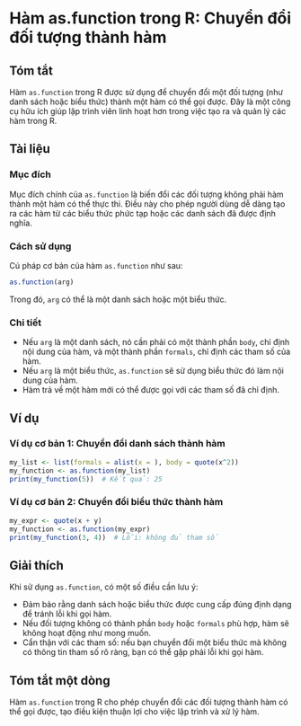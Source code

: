 <!--
Meta Description: # Hàm as.function trong R: Chuyển đổi đối tượng thành hàm ## Tóm tắt Hàm `as.function` trong R được sử dụng để chuyển đổi một đối tượng (như danh sách...
Meta Keywords: hàm, một, function, thành, các
-->

# Hàm as.function trong R: Chuyển đổi đối tượng thành hàm

## Tóm tắt
Hàm `as.function` trong R được sử dụng để chuyển đổi một đối tượng (như danh sách hoặc biểu thức) thành một hàm có thể gọi được. Đây là một công cụ hữu ích giúp lập trình viên linh hoạt hơn trong việc tạo ra và quản lý các hàm trong R.

## Tài liệu
### Mục đích
Mục đích chính của `as.function` là biến đổi các đối tượng không phải hàm thành một hàm có thể thực thi. Điều này cho phép người dùng dễ dàng tạo ra các hàm từ các biểu thức phức tạp hoặc các danh sách đã được định nghĩa.

### Cách sử dụng
Cú pháp cơ bản của hàm `as.function` như sau:

```R
as.function(arg)
```

Trong đó, `arg` có thể là một danh sách hoặc một biểu thức.

### Chi tiết
- Nếu `arg` là một danh sách, nó cần phải có một thành phần `body`, chỉ định nội dung của hàm, và một thành phần `formals`, chỉ định các tham số của hàm.
- Nếu `arg` là một biểu thức, `as.function` sẽ sử dụng biểu thức đó làm nội dung của hàm.
- Hàm trả về một hàm mới có thể được gọi với các tham số đã chỉ định.

## Ví dụ
### Ví dụ cơ bản 1: Chuyển đổi danh sách thành hàm
```R
my_list <- list(formals = alist(x = ), body = quote(x^2))
my_function <- as.function(my_list)
print(my_function(5))  # Kết quả: 25
```

### Ví dụ cơ bản 2: Chuyển đổi biểu thức thành hàm
```R
my_expr <- quote(x + y)
my_function <- as.function(my_expr)
print(my_function(3, 4))  # Lỗi: không đủ tham số
```

## Giải thích
Khi sử dụng `as.function`, có một số điều cần lưu ý:
- Đảm bảo rằng danh sách hoặc biểu thức được cung cấp đúng định dạng để tránh lỗi khi gọi hàm.
- Nếu đối tượng không có thành phần `body` hoặc `formals` phù hợp, hàm sẽ không hoạt động như mong muốn.
- Cẩn thận với các tham số: nếu bạn chuyển đổi một biểu thức mà không có thông tin tham số rõ ràng, bạn có thể gặp phải lỗi khi gọi hàm.

## Tóm tắt một dòng
Hàm `as.function` trong R cho phép chuyển đổi các đối tượng thành hàm có thể gọi được, tạo điều kiện thuận lợi cho việc lập trình và xử lý hàm.
